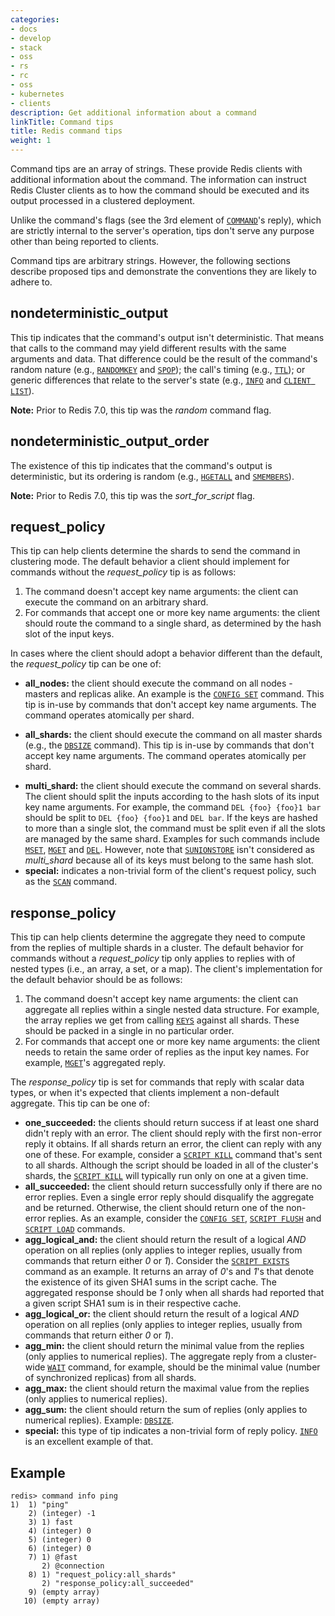```yaml
---
categories:
- docs
- develop
- stack
- oss
- rs
- rc
- oss
- kubernetes
- clients
description: Get additional information about a command
linkTitle: Command tips
title: Redis command tips
weight: 1
---
```


Command tips are an array of strings.
These provide Redis clients with additional information about the command.
The information can instruct Redis Cluster clients as to how the command should be executed and its output processed in a clustered deployment.

Unlike the command's flags (see the 3rd element of [`COMMAND`](/commands/command)'s reply), which are strictly internal to the server's operation, tips don't serve any purpose other than being reported to clients.

Command tips are arbitrary strings.
However, the following sections describe proposed tips and demonstrate the conventions they are likely to adhere to.

## nondeterministic_output

This tip indicates that the command's output isn't deterministic.
That means that calls to the command may yield different results with the same arguments and data.
That difference could be the result of the command's random nature (e.g., [`RANDOMKEY`](/commands/randomkey) and [`SPOP`](/commands/spop)); the call's timing (e.g., [`TTL`](/commands/ttl)); or generic differences that relate to the server's state (e.g., [`INFO`](/commands/info) and [`CLIENT LIST`](/commands/client-list)).

**Note:**
Prior to Redis 7.0, this tip was the _random_ command flag.

## nondeterministic_output_order

The existence of this tip indicates that the command's output is deterministic, but its ordering is random (e.g., [`HGETALL`](/commands/hgetall) and [`SMEMBERS`](/commands/smembers)).

**Note:**
Prior to Redis 7.0, this tip was the _sort_\__for_\__script_ flag.

## request_policy

This tip can help clients determine the shards to send the command in clustering mode.
The default behavior a client should implement for commands without the _request_policy_ tip is as follows:

1. The command doesn't accept key name arguments: the client can execute the command on an arbitrary shard.
1. For commands that accept one or more key name arguments: the client should route the command to a single shard, as determined by the hash slot of the input keys.

In cases where the client should adopt a behavior different than the default, the _request_policy_ tip can be one of:

- **all_nodes:** the client should execute the command on all nodes - masters and replicas alike.
  An example is the [`CONFIG SET`](/commands/config-set) command. 
  This tip is in-use by commands that don't accept key name arguments.
  The command operates atomically per shard.
* **all_shards:** the client should execute the command on all master shards (e.g., the [`DBSIZE`](/commands/dbsize) command).
  This tip is in-use by commands that don't accept key name arguments.
  The command operates atomically per shard.
- **multi_shard:** the client should execute the command on several shards.
  The client should split the inputs according to the hash slots of its input key name arguments.
  For example, the command `DEL {foo} {foo}1 bar` should be split to `DEL {foo} {foo}1` and `DEL bar`.
  If the keys are hashed to more than a single slot, the command must be split even if all the slots are managed by the same shard.
  Examples for such commands include [`MSET`](/commands/mset), [`MGET`](/commands/mget) and [`DEL`](/commands/del).
  However, note that [`SUNIONSTORE`](/commands/sunionstore) isn't considered as _multi_shard_ because all of its keys must belong to the same hash slot.
- **special:** indicates a non-trivial form of the client's request policy, such as the [`SCAN`](/commands/scan) command.

## response_policy

This tip can help clients determine the aggregate they need to compute from the replies of multiple shards in a cluster.
The default behavior for commands without a _request_policy_ tip only applies to replies with of nested types (i.e., an array, a set, or a map).
The client's implementation for the default behavior should be as follows:

1. The command doesn't accept key name arguments: the client can aggregate all replies within a single nested data structure.
For example, the array replies we get from calling [`KEYS`](/commands/keys) against all shards.
These should be packed in a single in no particular order.
1. For commands that accept one or more key name arguments: the client needs to retain the same order of replies as the input key names.
For example, [`MGET`](/commands/mget)'s aggregated reply.

The _response_policy_ tip is set for commands that reply with scalar data types, or when it's expected that clients implement a non-default aggregate.
This tip can be one of:

* **one_succeeded:** the clients should return success if at least one shard didn't reply with an error.
  The client should reply with the first non-error reply it obtains.
  If all shards return an error, the client can reply with any one of these.
  For example, consider a [`SCRIPT KILL`](/commands/script-kill) command that's sent to all shards.
  Although the script should be loaded in all of the cluster's shards, the [`SCRIPT KILL`](/commands/script-kill) will typically run only on one at a given time.
* **all_succeeded:** the client should return successfully only if there are no error replies.
  Even a single error reply should disqualify the aggregate and be returned.
  Otherwise, the client should return one of the non-error replies.
  As an example, consider the [`CONFIG SET`](/commands/config-set), [`SCRIPT FLUSH`](/commands/script-flush) and [`SCRIPT LOAD`](/commands/script-load) commands.
* **agg_logical_and:** the client should return the result of a logical _AND_ operation on all replies (only applies to integer replies, usually from commands that return either _0_ or _1_).
  Consider the [`SCRIPT EXISTS`](/commands/script-exists) command as an example.
  It returns an array of _0_'s and _1_'s that denote the existence of its given SHA1 sums in the script cache.
  The aggregated response should be _1_ only when all shards had reported that a given script SHA1 sum is in their respective cache.
* **agg_logical_or:** the client should return the result of a logical _AND_ operation on all replies (only applies to integer replies, usually from commands that return either _0_ or _1_).
* **agg_min:** the client should return the minimal value from the replies (only applies to numerical replies).
  The aggregate reply from a cluster-wide [`WAIT`](/commands/wait) command, for example, should be the minimal value (number of synchronized replicas) from all shards.
* **agg_max:** the client should return the maximal value from the replies (only applies to numerical replies).
* **agg_sum:** the client should return the sum of replies (only applies to numerical replies).
  Example: [`DBSIZE`](/commands/dbsize).
* **special:** this type of tip indicates a non-trivial form of reply policy.
  [`INFO`](/commands/info) is an excellent example of that.

## Example

```
redis> command info ping
1)  1) "ping"
    2) (integer) -1
    3) 1) fast
    4) (integer) 0
    5) (integer) 0
    6) (integer) 0
    7) 1) @fast
       2) @connection
    8) 1) "request_policy:all_shards"
       2) "response_policy:all_succeeded"
    9) (empty array)
   10) (empty array)
```
